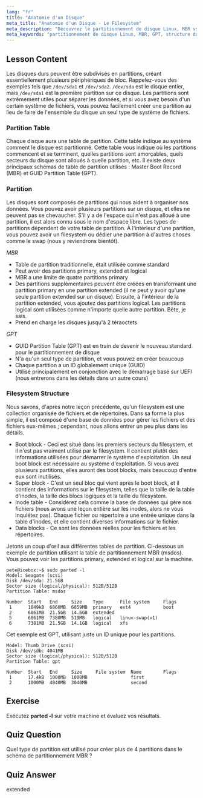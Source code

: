 ```yaml
---
lang: "fr"
title: "Anatomie d'un Disque"
meta_title: "Anatomie d'un Disque - Le Filesystem"
meta_description: "Découvrez le partitionnement de disque Linux, MBR vs GPT, et la structure du système de fichiers. Comprenez les partitions, les tables et comment organiser les données. Démarrez avec ce guide pour débutants !"
meta_keywords: "partitionnement de disque Linux, MBR, GPT, structure du système de fichiers, partitions Linux, débutant, tutoriel, guide"
---
```


## Lesson Content

Les disques durs peuvent être subdivisés en partitions, créant essentiellement plusieurs périphériques de bloc. Rappelez-vous des exemples tels que `/dev/sda1` et `/dev/sda2`. `/dev/sda` est le disque entier, mais `/dev/sda1` est la première partition sur ce disque. Les partitions sont extrêmement utiles pour séparer les données, et si vous avez besoin d'un certain système de fichiers, vous pouvez facilement créer une partition au lieu de faire de l'ensemble du disque un seul type de système de fichiers.

### Partition Table

Chaque disque aura une table de partition. Cette table indique au système comment le disque est partitionné. Cette table vous indique où les partitions commencent et se terminent, quelles partitions sont amorçables, quels secteurs du disque sont alloués à quelle partition, etc. Il existe deux principaux schémas de table de partition utilisés : Master Boot Record (MBR) et GUID Partition Table (GPT).

### Partition

Les disques sont composés de partitions qui nous aident à organiser nos données. Vous pouvez avoir plusieurs partitions sur un disque, et elles ne peuvent pas se chevaucher. S'il y a de l'espace qui n'est pas alloué à une partition, il est alors connu sous le nom d'espace libre. Les types de partitions dépendent de votre table de partition. À l'intérieur d'une partition, vous pouvez avoir un filesystem ou dédier une partition à d'autres choses comme le swap (nous y reviendrons bientôt).

_MBR_

- Table de partition traditionnelle, était utilisée comme standard
- Peut avoir des partitions primary, extended et logical
- MBR a une limite de quatre partitions primary
- Des partitions supplémentaires peuvent être créées en transformant une partition primary en une partition extended (il ne peut y avoir qu'une seule partition extended sur un disque). Ensuite, à l'intérieur de la partition extended, vous ajoutez des partitions logical. Les partitions logical sont utilisées comme n'importe quelle autre partition. Bête, je sais.
- Prend en charge les disques jusqu'à 2 téraoctets

_GPT_

- GUID Partition Table (GPT) est en train de devenir le nouveau standard pour le partitionnement de disque
- N'a qu'un seul type de partition, et vous pouvez en créer beaucoup
- Chaque partition a un ID globalement unique (GUID)
- Utilisé principalement en conjonction avec le démarrage basé sur UEFI (nous entrerons dans les détails dans un autre cours)

### Filesystem Structure

Nous savons, d'après notre leçon précédente, qu'un filesystem est une collection organisée de fichiers et de répertoires. Dans sa forme la plus simple, il est composé d'une base de données pour gérer les fichiers et des fichiers eux-mêmes ; cependant, nous allons entrer un peu plus dans les détails.

- Boot block - Ceci est situé dans les premiers secteurs du filesystem, et il n'est pas vraiment utilisé par le filesystem. Il contient plutôt des informations utilisées pour démarrer le système d'exploitation. Un seul boot block est nécessaire au système d'exploitation. Si vous avez plusieurs partitions, elles auront des boot blocks, mais beaucoup d'entre eux sont inutilisés.
- Super block - C'est un seul bloc qui vient après le boot block, et il contient des informations sur le filesystem, telles que la taille de la table d'inodes, la taille des blocs logiques et la taille du filesystem.
- Inode table - Considérez cela comme la base de données qui gère nos fichiers (nous avons une leçon entière sur les inodes, alors ne vous inquiétez pas). Chaque fichier ou répertoire a une entrée unique dans la table d'inodes, et elle contient diverses informations sur le fichier.
- Data blocks - Ce sont les données réelles pour les fichiers et les répertoires.

Jetons un coup d'œil aux différentes tables de partition. Ci-dessous un exemple de partition utilisant la table de partitionnement MBR (msdos). Vous pouvez voir les partitions primary, extended et logical sur la machine.

```plaintext
pete@icebox:~$ sudo parted -l
Model: Seagate (scsi)
Disk /dev/sda: 21.5GB
Sector size (logical/physical): 512B/512B
Partition Table: msdos

Number  Start   End     Size    Type      File system     Flags
 1      1049kB  6860MB  6859MB  primary   ext4            boot
 2      6861MB  21.5GB  14.6GB  extended
 5      6861MB  7380MB  519MB   logical   linux-swap(v1)
 6      7381MB  21.5GB  14.1GB  logical   xfs
```

Cet exemple est GPT, utilisant juste un ID unique pour les partitions.

```plaintext
Model: Thumb Drive (scsi)
Disk /dev/sdb: 4041MB
Sector size (logical/physical): 512B/512B
Partition Table: gpt

Number  Start   End     Size     File system  Name        Flags
 1      17.4kB  1000MB  1000MB                first
 2      1000MB  4040MB  3040MB                second
```

## Exercise

Exécutez **parted -l** sur votre machine et évaluez vos résultats.

## Quiz Question

Quel type de partition est utilisé pour créer plus de 4 partitions dans le schéma de partitionnement MBR ?

## Quiz Answer

extended
